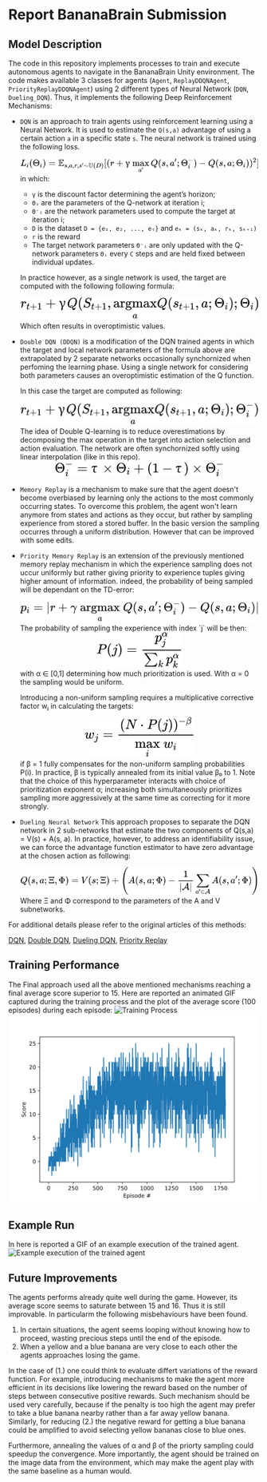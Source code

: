 # Report BananaBrain Submission

## **Model Description**
The code in this repository implements processes to train and execute autonomous agents to navigate in the BananaBrain Unity environment.
The code makes available 3 classes for agents (`Agent`, `ReplayDDQNAgent`, `PriorityReplayDDQNAgent`) using 2 different types of Neural Network (`DQN`, `Dueling_DQN`). Thus, it implements the following Deep Reinforcement Mechanisms:

- `DQN` is an approach to train agents using reinforcement learning using a Neural Network. It is used to estimate the `Q(s,a)` advantage of using a certain action `a` in a specific state `s`. The neural network is trained using the following loss.<div align="center"><img style="background: white;" src="./assets/formulas/gxiczXoKT3.svg"></div> in which:
    - <code>γ</code> is the discount factor determining the agent’s horizon;
    - <code>Θᵢ</code> are the parameters of the Q-network at iteration i;
    - <code>Θ⁻ᵢ</code> are the network parameters used to compute the target at iteration i;
    - <code>D</code> is the dataset <code>D = {e₁, e₂, ..., eₜ}</code> and <code>eₖ = (sₖ, aₖ, rₖ, sₖ₊₁)</code>
    - <code>r</code> is the reward
    - The target network parameters <code>Θ⁻ᵢ</code> are only updated with the Q-network parameters <code>Θᵢ</code> every <code>C</code> steps and are held fixed between individual updates.
    <!-- $$ 
    L_i(\Theta_i) = \mathbb{E}_{s,a,r,s' \sim \mathbb{U}(D)} [(r + \gamma\max_{a'}Q(s,a';Θ_i^{-}) - Q(s,a; Θ_i))^2]
    $$ --> 
    In practice however, as a single network is used, the target are computed with the following following formula:
    <!-- $
    r_{t+1} + γQ(S_{t+1}, \underset{a} {\mathrm{argmax}} Q(s_{t+1},a;Θ_i);Θ_i)
    $ -->
    <div align="center"><img style="background: white;" src="./assets/formulas/ClrjitGl3B.svg"></div>
    Which often results in overoptimistic values.

- `Double DQN (DDQN)` is a modification of the DQN trained agents in which the target and local network parameters of the formula above are extrapolated by 2 separate networks occasionally synchornized when perfoming the learning phase. Using a single network for considering both parameters causes an overoptimistic estimation of the Q function. 

    In this case the target are computed as following:

    <!-- $ r_{t+1} + γQ(S_{t+1}, \underset{a} {\mathrm{argmax}} Q(s_{t+1},a;Θ_i);Θ^{-}_i) $ -->
    <div align="center"><img style="background: white;" src="./assets/formulas/yUOfwqdxnl.svg"></div>
    The idea of Double Q-learning is to reduce overestimations by decomposing the max operation in the target into action selection and action evaluation. The network are often synchornized softly using linear interpolation (like in this repo).
    <!-- $$
    Θ^{-}_i = τ × Θ_i + (1 - τ) × Θ^{-}_i
    $$ --> 
    <div align="center"><img style="background: white;" src="./assets/formulas/Eu3SWgwtER.svg"></div>

- `Memory Replay` is a mechanism to make sure that the agent doesn't become overbiased by learning only the actions to the most commonly occurring states. To overcome this problem, the agent won't learn anymore from states and actions as they occur, but rather by sampling experience from stored a stored buffer. In the basic version the sampling occurres through a uniform distribution. However that can be improved with some edits.
  
- `Priority Memory Replay` is an extension of the previously mentioned memory replay mechanism in which the experience sampling does not uccur uniformly but rather giving priority to experience tuples giving higher amount of information. indeed, the probability of being sampled will be dependant on the TD-error:
  <!-- $$
  p_i = |r + \gamma~\underset{a} {\mathrm{argmax}}~Q(s,a';Θ_i^{-}) - Q(s,a; Θ_i)| 
  $$ --> 
  
  <div align="center"><img style="background: white;" src="./assets/formulas/uD3OUxwwjF.svg"></div>
  The probability of sampling the experience with index `j` will be then:
  <!-- $$
  P(j) = \frac{p_j^\alpha}{\sum_k{p_k^\alpha}}
  $$ --> 
  <div align="center"><img style="background: white;" src="./assets/formulas/TlpDRXodU7.svg"></div>
  with α ∈ [0,1] determining how much prioritization is used. With α = 0 the sampling would be uniform.

  Introducing a non-uniform sampling requires a multiplicative corrective factor wⱼ in calculating the targets:
  <!-- $$
  w_j = \frac{(N \cdot P(j))^{-\beta}}{\underset{i} {\mathrm{max}}~w_i}
  $$ --> 
  <div align="center"><img style="background: white;" src="./assets/formulas/4I6qXA89LM.svg"></div>
  if β = 1 fully compensates for the non-uniform sampling probabilities P(i). In practice, β is typically annealed from its initial value β₀ to 1. Note that the choice of this hyperparameter interacts with choice of prioritization exponent α; increasing both simultaneously prioritizes sampling more aggressively at the same time as correcting for it more strongly.

- `Dueling Neural Network` This approach proposes to separate the DQN network in 2 sub-networks that estimate the two components of Q(s,a) = V(s) + A(s, a).
  In practice, however, to address an identifiability issue, we can force the advantage function estimator to have zero advantage at the chosen action as following:
  <!-- $$
  Q(s,a;\Xi,\Phi) = V(s; \Xi) + \left(A(s,a;\Phi) - \frac{1}{|\mathcal{A}|}\sum_{a'\in\mathcal{A}}A(s,a';\Phi)\right)
  $$ --> 
  <div align="center" style="background: white;"><img style="background: white;" src="./assets/formulas/H4F2fR8eTy.svg"></div>
  Where Ξ and Φ correspond to the parameters of the A and V subnetworks.

For additional details please refer to the original articles of this methods:

[DQN](https://storage.googleapis.com/deepmind-media/dqn/DQNNaturePaper.pdf), [Double DQN](https://arxiv.org/abs/1509.06461), [Dueling DQN](https://arxiv.org/abs/1511.06581), [Priority Replay](https://arxiv.org/abs/1511.05952)
## **Training Performance**
The Final approach used all the above mentioned mechanisms reaching a final average score superior to 15. Here are reported an animated GIF captured during the training process and the plot of the average score (100 episodes) during each episode:
![Training Process](./assets/training.gif)
![Training Score averaged](./assets/figs/trained_model.svg)
## **Example Run**
In here is reported a GIF of an example execution of the trained agent.
![Example execution of the trained agent](./assets/example-run.gif)

## **Future Improvements**

The agents performs already quite well during the game. However, its average score seems to saturate between 15 and 16. Thus it is still improvable. In particularm the following misbehaviours have been found.
1. In certain situations, the agent seems looping without knowing how to proceed, wasting precious steps until the end of the episode.  
2. When a yellow and a blue banana are very close to each other the agents approaches losing the game.


In the case of (1.) one could think to evaluate differt variations of the reward function. For example, introducing mechanisms to make the agent more efficient in its decisions like lowering the reward based on the number of steps between consecutive positive rewards. Such mechanism should be used very carefully, because if the penalty is too high the agent may prefer to take a blue banana nearby rather than a far away yellow banana.
Similarly, for reducing (2.) the negative reward for getting a blue banana could be amplified to avoid selecting yellow bananas close to blue ones.

Furthermore, annealing the values of α and β of the priorty sampling could speedup the convergence.
More importantly, the agent should be trained on the image data from the environment, which may make the agent play with the same baseline as a human would.

